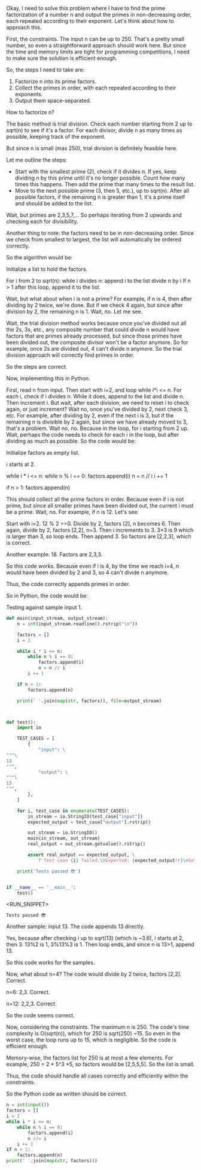 <think>
Okay, I need to solve this problem where I have to find the prime factorization of a number n and output the primes in non-decreasing order, each repeated according to their exponent. Let's think about how to approach this.

First, the constraints. The input n can be up to 250. That's a pretty small number, so even a straightforward approach should work here. But since the time and memory limits are tight for programming competitions, I need to make sure the solution is efficient enough.

So, the steps I need to take are:

1. Factorize n into its prime factors.
2. Collect the primes in order, with each repeated according to their exponents.
3. Output them space-separated.

How to factorize n?

The basic method is trial division. Check each number starting from 2 up to sqrt(n) to see if it's a factor. For each divisor, divide n as many times as possible, keeping track of the exponent.

But since n is small (max 250), trial division is definitely feasible here.

Let me outline the steps:

- Start with the smallest prime (2), check if it divides n. If yes, keep dividing n by this prime until it's no longer possible. Count how many times this happens. Then add the prime that many times to the result list.
- Move to the next possible prime (3, then 5, etc.), up to sqrt(n). After all possible factors, if the remaining n is greater than 1, it's a prime itself and should be added to the list.

Wait, but primes are 2,3,5,7,... So perhaps iterating from 2 upwards and checking each for divisibility.

Another thing to note: the factors need to be in non-decreasing order. Since we check from smallest to largest, the list will automatically be ordered correctly.

So the algorithm would be:

Initialize a list to hold the factors.

For i from 2 to sqrt(n):
    while i divides n:
        append i to the list
        divide n by i
If n > 1 after this loop, append it to the list.

Wait, but what about when i is not a prime? For example, if n is 4, then after dividing by 2 twice, we're done. But if we check 4 again, but since after division by 2, the remaining n is 1. Wait, no. Let me see.

Wait, the trial division method works because once you've divided out all the 2s, 3s, etc., any composite number that could divide n would have factors that are primes already processed, but since those primes have been divided out, the composite divisor won't be a factor anymore. So for example, once 2s are divided out, 4 can't divide n anymore. So the trial division approach will correctly find primes in order.

So the steps are correct.

Now, implementing this in Python.

First, read n from input. Then start with i=2, and loop while i*i <= n. For each i, check if i divides n. While it does, append to the list and divide n. Then increment i. But wait, after each division, we need to reset i to check again, or just increment? Wait no, once you've divided by 2, next check 3, etc. For example, after dividing by 2, even if the next i is 3, but if the remaining n is divisible by 2 again, but since we have already moved to 3, that's a problem. Wait no, no. Because in the loop, for i starting from 2 up. Wait, perhaps the code needs to check for each i in the loop, but after dividing as much as possible. So the code would be:

Initialize factors as empty list.

i starts at 2.

while i * i <= n:
    while n % i == 0:
        factors.append(i)
        n = n // i
    i += 1

if n > 1:
    factors.append(n)

This should collect all the prime factors in order. Because even if i is not prime, but since all smaller primes have been divided out, the current i must be a prime. Wait, no. For example, if n is 12. Let's see:

Start with i=2. 12 % 2 ==0. Divide by 2, factors [2], n becomes 6. Then again, divide by 2, factors [2,2], n=3. Then i increments to 3. 3*3 is 9 which is larger than 3, so loop ends. Then append 3. So factors are [2,2,3], which is correct.

Another example: 18. Factors are 2,3,3.

So this code works. Because even if i is 4, by the time we reach i=4, n would have been divided by 2 and 3, so 4 can't divide n anymore.

Thus, the code correctly appends primes in order.

So in Python, the code would be:

Testing against sample input 1.

```python
def main(input_stream, output_stream):
    n = int(input_stream.readline().rstrip("\n"))

    factors = []
    i = 2

    while i * i <= n:
        while n % i == 0:
            factors.append(i)
            n = n // i
        i += 1

    if n > 1:
        factors.append(n)

    print(' '.join(map(str, factors)), file=output_stream)



def test():
    import io

    TEST_CASES = [
        {
            "input": \
"""\
13
""",
            "output": \
"""\
13
""",
        }, 
    ]

    for i, test_case in enumerate(TEST_CASES):
        in_stream = io.StringIO(test_case["input"])
        expected_output = test_case["output"].rstrip()

        out_stream = io.StringIO()
        main(in_stream, out_stream)
        real_output = out_stream.getvalue().rstrip()

        assert real_output == expected_output, \
            f'Test case {i} failed.\nExpected: {expected_output!r}\nGot: {real_output!r}'

    print('Tests passed 😎')


if __name__ == '__main__':
    test()


```

<RUN_SNIPPET>
```output
Tests passed 😎

```

Another sample: input 13. The code appends 13 directly.

Yes, because after checking i up to sqrt(13) (which is ~3.6), i starts at 2, then 3. 13%2 is 1, 3%13%3 is 1. Then loop ends, and since n is 13>1, append 13.

So this code works for the samples.

Now, what about n=4? The code would divide by 2 twice, factors [2,2]. Correct.

n=6: 2,3. Correct.

n=12: 2,2,3. Correct.

So the code seems correct.

Now, considering the constraints. The maximum n is 250. The code's time complexity is O(sqrt(n)), which for 250 is sqrt(250) ~15. So even in the worst case, the loop runs up to 15, which is negligible. So the code is efficient enough.

Memory-wise, the factors list for 250 is at most a few elements. For example, 250 = 2 * 5^3 *5, so factors would be [2,5,5,5]. So the list is small.

Thus, the code should handle all cases correctly and efficiently within the constraints.

So the Python code as written should be correct.
</think>

```python
n = int(input())
factors = []
i = 2
while i * i <= n:
    while n % i == 0:
        factors.append(i)
        n //= i
    i += 1
if n > 1:
    factors.append(n)
print(' '.join(map(str, factors)))
```
